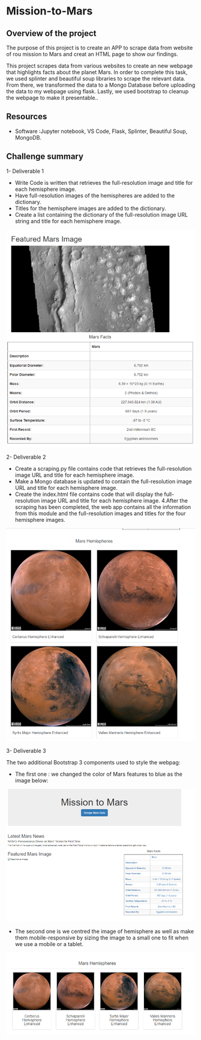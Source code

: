 # Mission-to-Mars

## Overview of the project


The purpose of this project is to create an APP to scrape data from website of rou mission to Mars and creat an HTML page to show our findings.

This project scrapes data from various websites to create an new webpage that highlights facts about the planet Mars. In order to complete this task, we used splinter and beautiful soup libraries to scrape the relevant data. From there, we transformed the data to a Mongo Database before uploading the data to my webpage using flask. Lastly, we used bootstrap to cleanup the webpage to make it presentable..

## Resources
- Software :Jupyter notebook, VS Code, Flask, Splinter, Beautiful Soup, MongoDB.

## Challenge summary
 
 1- Deliverable 1
 
- Write Code is written that retrieves the full-resolution image and title for each hemisphere image.
- Have full-resolution images of the hemispheres are added to the dictionary.
- Titles for the hemisphere images are added to the dictionary.
- Create a list containing the dictionary of the full-resolution image URL string and title for each hemisphere image.

![mars_features](/Resources/mars_features.PNG)


2- Deliverable 2

- Create a scraping.py file contains code that retrieves the full-resolution image URL and title for each hemisphere image.
- Make a Mongo database is updated to contain the full-resolution image URL and title for each hemisphere image.
- Create the index.html file contains code that will display the full-resolution image URL and title for each hemisphere image. 4.After the scraping has been completed, the web app contains all the information from this module and the full-resolution images and titles for the four hemisphere images.


![mars_hemispheres](/Resources/mars_hemispheres.PNG)


3- Deliverable 3

The two additional Bootstrap 3 components  used to style the webpag:

 - The first one : we changed the color of Mars features to blue as the image below:
 
 ![mars_features_blue](/Resources/mars_features_blue.PNG)
 
 - The second one is we centred the image of hemisphere as well as make them mobile-responsive by sizing the image to a small one to fit when we use a mobile or a tablet.

![mars_hemisphere_rezoomed](/Resources/mars_hemisphere_rezoomed.PNG)

